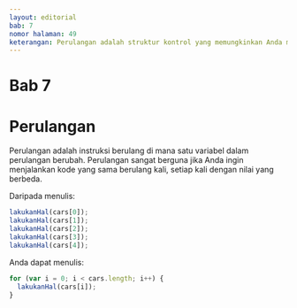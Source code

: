 ```yaml
---
layout: editorial
bab: 7
nomor halaman: 49
keterangan: Perulangan adalah struktur kontrol yang memungkinkan Anda mengeksekusi blok kode secara berulang hingga kondisi yang ditentukan terpenuhi. Mereka sangat penting untuk mengotomatisasi tugas-tugas berulang dan mengulang struktur data seperti array dan string.
---
```


# Bab 7

# Perulangan

Perulangan adalah instruksi berulang di mana satu variabel dalam perulangan berubah. Perulangan sangat berguna jika Anda ingin menjalankan kode yang sama berulang kali, setiap kali dengan nilai yang berbeda.

Daripada menulis:

```javascript
lakukanHal(cars[0]);
lakukanHal(cars[1]);
lakukanHal(cars[2]);
lakukanHal(cars[3]);
lakukanHal(cars[4]);
```

Anda dapat menulis:

```javascript
for (var i = 0; i < cars.length; i++) {
  lakukanHal(cars[i]);
}
```

